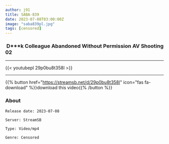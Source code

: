 ```yaml
---
author: j91
title: SABA-839
date: 2023-07-08T03:00:00Z
image: "saba839pl.jpg"
tags: [censored]
---
```


###  D***k Colleague Abandoned Without Permission AV Shooting 02
___

{{< youtubepl 29p0bu8t358l >}}
___

{{% button href="https://streamsb.net/d/29p0bu8t358l" icon="fas fa-download" %}}download this video{{% /button %}}
### About

`Release date: 2023-07-08`

`Server: StreamSB`

`Type: Video/mp4`

`Genre:	Censored`